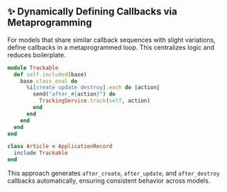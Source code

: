 ## ✨ Dynamically Defining Callbacks via Metaprogramming
For models that share similar callback sequences with slight variations, define callbacks in a metaprogrammed loop. This centralizes logic and reduces boilerplate.

```ruby
module Trackable
  def self.included(base)
    base.class_eval do
      %i[create update destroy].each do |action|
        send("after_#{action}") do
          TrackingService.track(self, action)
        end
      end
    end
  end
end

class Article < ApplicationRecord
  include Trackable
end
```

This approach generates `after_create`, `after_update`, and `after_destroy` callbacks automatically, ensuring consistent behavior across models.
